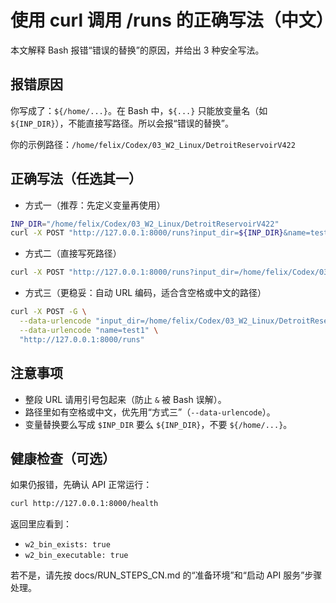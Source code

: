 # 使用 curl 调用 /runs 的正确写法（中文）

本文解释 Bash 报错“错误的替换”的原因，并给出 3 种安全写法。

## 报错原因
你写成了：`${/home/...}`。在 Bash 中，`${...}` 只能放变量名（如 `${INP_DIR}`），不能直接写路径。所以会报“错误的替换”。

你的示例路径：`/home/felix/Codex/03_W2_Linux/DetroitReservoirV422`

## 正确写法（任选其一）

- 方式一（推荐：先定义变量再使用）

```bash
INP_DIR="/home/felix/Codex/03_W2_Linux/DetroitReservoirV422"
curl -X POST "http://127.0.0.1:8000/runs?input_dir=${INP_DIR}&name=test1"
```

- 方式二（直接写死路径）

```bash
curl -X POST "http://127.0.0.1:8000/runs?input_dir=/home/felix/Codex/03_W2_Linux/DetroitReservoirV422&name=test1"
```

- 方式三（更稳妥：自动 URL 编码，适合含空格或中文的路径）

```bash
curl -X POST -G \
  --data-urlencode "input_dir=/home/felix/Codex/03_W2_Linux/DetroitReservoirV422" \
  --data-urlencode "name=test1" \
  "http://127.0.0.1:8000/runs"
```

## 注意事项
- 整段 URL 请用引号包起来（防止 `&` 被 Bash 误解）。
- 路径里如有空格或中文，优先用“方式三”（`--data-urlencode`）。
- 变量替换要么写成 `$INP_DIR` 要么 `${INP_DIR}`，不要 `${/home/...}`。

## 健康检查（可选）
如果仍报错，先确认 API 正常运行：

```bash
curl http://127.0.0.1:8000/health
```

返回里应看到：
- `w2_bin_exists: true`
- `w2_bin_executable: true`

若不是，请先按 docs/RUN_STEPS_CN.md 的“准备环境”和“启动 API 服务”步骤处理。
